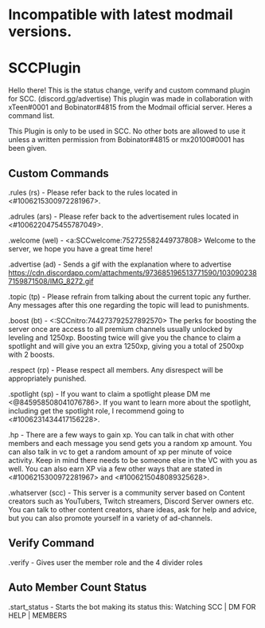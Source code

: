 # Incompatible with latest modmail versions.

# SCCPlugin

Hello there! This is the status change, verify and custom command plugin for SCC. (discord.gg/advertise)
This plugin was made in collaboration with xTeen#0001 and Bobinator#4815 from the Modmail official server.
Heres a command list.

This Plugin is only to be used in SCC. No other bots are allowed to use it unless a written permission from Bobinator#4815 or mx20100#0001 has been given.

## Custom Commands
.rules (rs) -  Please refer back to the rules located in <#1006215300972281967>.

.adrules (ars) -  Please refer back to the advertisement rules located in <#1006220475455787049>.

.welcome (wel) -  <a:SCCwelcome:752725582449737808> Welcome to the server, we hope you have a great time here!

.advertise (ad) -  Sends a gif with the explanation where to advertise https://cdn.discordapp.com/attachments/973685196513771590/1030902387159871508/IMG_8272.gif

.topic (tp) -  Please refrain from talking about the current topic any further. Any messages after this one regarding the topic will lead to punishments.

.boost (bt) -  <:SCCnitro:744273792527892570> The perks for boosting the server once are access to all premium channels usually unlocked by leveling and 1250xp. Boosting twice will give you the chance to claim a spotlight and will give you an extra 1250xp, giving you a total of 2500xp with 2 boosts.

.respect (rp) -  Please respect all members. Any disrespect will be appropriately punished.

.spotlight (sp) -  If you want to claim a spotlight please DM me <@845958508041076786>. If you want to learn more about the spotlight, including get the spotlight role, I recommend going to <#1006231434417156228>.

.hp - There are a few ways to gain xp. You can talk in chat with other members and each message you send gets you a random xp amount. You can also talk in vc to get a random amount of xp per minute of voice activity. Keep in mind there needs to be someone else in the VC with you as well. You can also earn XP via a few other ways that are stated in <#1006215300972281967> and <#1006215048089325628>.

.whatserver (scc) - This server is a community server based on Content creators such as YouTubers, Twitch streamers, Discord Server owners etc. You can talk to other content creators, share ideas, ask for help and advice, but you can also promote yourself in a variety of ad-channels.

## Verify Command

.verify - Gives user the member role and the 4 divider roles

## Auto Member Count Status

.start_status - Starts the bot making its status this: Watching SCC | DM FOR HELP | <membercount> MEMBERS
